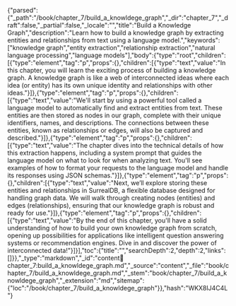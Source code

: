 {"parsed":{"_path":"/book/chapter_7/build_a_knowldege_graph","_dir":"chapter_7","_draft":false,"_partial":false,"_locale":"","title":"Build a Knowledge Graph","description":"Learn how to build a knowledge graph by extracting entities and relationships from text using a language model.","keywords":["knowledge graph","entity extraction","relationship extraction","natural language processing","language models"],"body":{"type":"root","children":[{"type":"element","tag":"p","props":{},"children":[{"type":"text","value":"In this chapter, you will learn the exciting process of building a knowledge graph. A knowledge graph is like a web of interconnected ideas where each idea (or entity) has its own unique identity and relationships with other ideas."}]},{"type":"element","tag":"p","props":{},"children":[{"type":"text","value":"We'll start by using a powerful tool called a language model to automatically find and extract entities from text. These entities are then stored as nodes in our graph, complete with their unique identifiers, names, and descriptions. The connections between these entities, known as relationships or edges, will also be captured and described."}]},{"type":"element","tag":"p","props":{},"children":[{"type":"text","value":"The chapter dives into the technical details of how this extraction happens, including a system prompt that guides the language model on what to look for when analyzing text. You'll see examples of how to format your requests to the language model and handle its responses using JSON schemas."}]},{"type":"element","tag":"p","props":{},"children":[{"type":"text","value":"Next, we’ll explore storing these entities and relationships in SurrealDB, a flexible database designed for handling graph data. We will walk through creating nodes (entities) and edges (relationships), ensuring that our knowledge graph is robust and ready for use."}]},{"type":"element","tag":"p","props":{},"children":[{"type":"text","value":"By the end of this chapter, you'll have a solid understanding of how to build your own knowledge graph from scratch, opening up possibilities for applications like intelligent question answering systems or recommendation engines. Dive in and discover the power of interconnected data!"}]}],"toc":{"title":"","searchDepth":2,"depth":2,"links":[]}},"_type":"markdown","_id":"content:book:chapter_7:build_a_knowldege_graph.md","_source":"content","_file":"book/chapter_7/build_a_knowldege_graph.md","_stem":"book/chapter_7/build_a_knowldege_graph","_extension":"md","sitemap":{"loc":"/book/chapter_7/build_a_knowldege_graph"}},"hash":"WKX8IJ4C4L"}